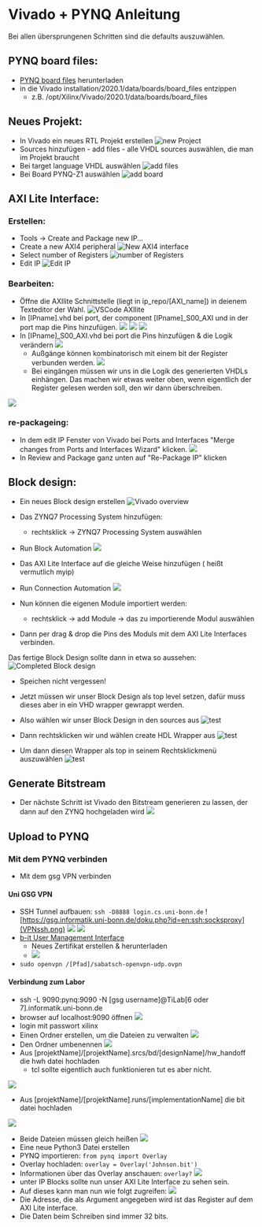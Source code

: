 # Vivado + PYNQ Anleitung
Bei allen übersprungenen Schritten sind die defaults auszuwählen.

## PYNQ board files:
- [PYNQ board files](https://github.com/cathalmccabe/pynq-z1_board_files) herunterladen
- in die Vivado installation/2020.1/data/boards/board_files entzippen
    - z.B. /opt/Xilinx/Vivado/2020.1/data/boards/board_files

## Neues Projekt:
- In Vivado ein neues RTL Projekt erstellen
![new Project](newProject.png)
- Sources hinzufügen - add files - alle VHDL sources auswählen, die man im Projekt braucht
- Bei target language VHDL auswählen
![add files](addFiles.png)
- Bei Board PYNQ-Z1 auswählen
![add board](boardSelection.png)

## AXI Lite Interface:
### Erstellen:
- Tools -> Create and Package new IP...
- Create a new AXI4 peripheral
![New AXI4 interface](createAXI4.png)
- Select number of Registers
![number of Registers](numberReg.png)
- Edit IP
![Edit IP](editIPnext.png)
### Bearbeiten:
- Öffne die AXIlite Schnittstelle (liegt in ip_repo/[AXI_name]) in deienem Texteditor der Wahl.
![VSCode AXIlite](editIPCode.png)
- In [IPname].vhd bei port, der component [IPname]_S00_AXI und in der port map die Pins hinzufügen.
![](vhdPort.png)
![](vhdComponent.png)
![](vhdPortMap.png)
- In [IPname]_S00_AXI.vhd bei port die Pins hinzufügen & die Logik verändern
![](vhdAXIPort.png)
    - Außgänge können kombinatorisch mit einem bit der Register verbunden werden.
    ![](vhdAXIKombi.png)
    - Bei eingängen müssen wir uns in die Logik des generierten VHDLs einhängen.
    Das machen wir etwas weiter oben, wenn eigentlich der Register gelesen werden soll, den wir dann überschreiben.

![](vhdAXILog.png)

### re-packageing:
- In dem edit IP Fenster von Vivado bei Ports and Interfaces "Merge changes from Ports and Interfaces Wizard" klicken.
![](vivadoReload.png)
- In Review and Package ganz unten auf "Re-Package IP" klicken

## Block design:
- Ein neues Block design erstellen
![Vivado overview](VivadoOverview.png)

- Das ZYNQ7 Processing System hinzufügen:
    - rechtsklick -> ZYNQ7 Processing System auswählen
- Run Block Automation
![](vivadoBlockAutomation.png)
- Das AXI Lite Interface auf die gleiche Weise hinzufügen ( heißt vermutlich myip)
- Run Connection Automation
![](vivadoConnAutomation.png)
- Nun können die eigenen Module importiert werden:
    - rechtsklick -> add Module -> das zu importierende Modul auswählen
- Dann per drag & drop die Pins des Moduls mit dem AXI Lite Interfaces verbinden.

Das fertige Block Design sollte dann in etwa so aussehen:
![Completed Block design](vivadoCompleteBD.png)
- Speichen nicht vergessen!

- Jetzt müssen wir unser Block Design als top level setzen, dafür muss dieses aber in ein VHD wrapper gewrappt werden.
- Also wählen wir unser Block Design in den sources aus
![test](vivadoBDSources.png)
- Dann rechtsklicken wir und wählen create HDL Wrapper aus
![test](vivadoHDLWrap.png)
- Um dann diesen Wrapper als top in seinem Rechtsklickmenü auszuwählen
![test](vivadoWrapTop.png)

## Generate Bitstream
- Der nächste Schritt ist Vivado den Bitstream generieren zu lassen, der dann auf den ZYNQ hochgeladen wird
![](vivadoBS.png)

## Upload to PYNQ
### Mit dem PYNQ verbinden
- Mit dem gsg VPN verbinden
#### Uni GSG VPN
- SSH Tunnel aufbauen: `ssh -D8888 login.cs.uni-bonn.de`
![https://gsg.informatik.uni-bonn.de/doku.php?id=en:ssh:socksproxy](VPNssh.png)
![](VPNprox.png)
![](VPNprox2.png)
- [b-it User Management Interface](https://nic1.bit.uni-bonn.de/)
    - Neues Zertifikat erstellen & herunterladen
    - ![](VPNprof.png)
- `sudo openvpn /[Pfad]/sabatsch-openvpn-udp.ovpn`
#### Verbindung zum Labor
- ssh -L 9090:pynq:9090 -N [gsg username]@TiLab[6 oder 7].informatik.uni-bonn.de
- browser auf localhost:9090 öffnen
![](jupyterLogin.png)
- login mit passwort xilinx
- Einen Ordner erstellen, um die Dateien zu verwalten
![](jupyterNew.png)
- Den Ordner umbenennen
![](jupyterRename.png)
- Aus [projektName]/[projektName].srcs/bd/[designName]/hw_handoff die hwh datei hochladen
    - tcl sollte eigentlich auch funktionieren tut es aber nicht.

![](jupyterUpload.png)
- Aus [projektName]/[projektName].runs/[implementationName] die bit datei hochladen

![](jupyterUpload2.png)

- Beide Dateien müssen gleich heißen
![](jupyterNames.png)
- Eine neue Python3 Datei erstellen
- PYNQ importieren: `from pynq import Overlay`
- Overlay hochladen: `overlay = Overlay('Johnson.bit')`
- Informationen über das Overlay anschauen: `overlay?`
![](jupyterImport.png)
- unter IP Blocks sollte nun unser AXI Lite Interface zu sehen sein.
- Auf dieses kann man nun wie folgt zugreifen:
![](jupyterWrite.png)
- Die Adresse, die als Argument angegeben wird ist das Register auf dem AXI Lite interface.
- Die Daten beim Schreiben sind immer 32 bits.


